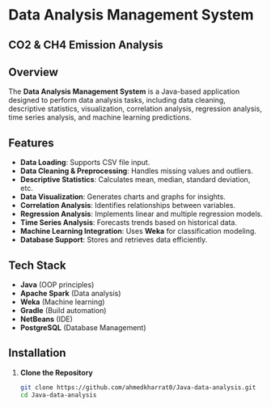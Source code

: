 # Data Analysis Management System  
## CO2 & CH4 Emission Analysis  

## Overview  
The **Data Analysis Management System** is a Java-based application designed to perform data analysis tasks, including data cleaning, descriptive statistics, visualization, correlation analysis, regression analysis, time series analysis, and machine learning predictions.  

## Features  
- **Data Loading**: Supports CSV file input.  
- **Data Cleaning & Preprocessing**: Handles missing values and outliers.  
- **Descriptive Statistics**: Calculates mean, median, standard deviation, etc.  
- **Data Visualization**: Generates charts and graphs for insights.  
- **Correlation Analysis**: Identifies relationships between variables.  
- **Regression Analysis**: Implements linear and multiple regression models.  
- **Time Series Analysis**: Forecasts trends based on historical data.  
- **Machine Learning Integration**: Uses **Weka** for classification modeling.  
- **Database Support**: Stores and retrieves data efficiently.  

## Tech Stack  
- **Java** (OOP principles)  
- **Apache Spark** (Data analysis)  
- **Weka** (Machine learning)  
- **Gradle** (Build automation)  
- **NetBeans** (IDE)
- **PostgreSQL** (Database Management)

## Installation  
1. **Clone the Repository**  
   ```sh
   git clone https://github.com/ahmedkharrat0/Java-data-analysis.git
   cd Java-data-analysis

